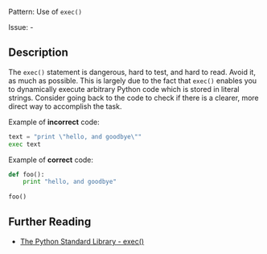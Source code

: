 Pattern: Use of `exec()`

Issue: -

## Description

The `exec()` statement is dangerous, hard to test, and hard to read. Avoid it, as much as possible. This is largely due to the fact that `exec()` enables you to dynamically execute arbitrary Python code which is stored in literal strings. Consider going back to the code to check if there is a clearer, more direct way to accomplish the task.


Example of **incorrect** code:

```python
text = "print \"hello, and goodbye\""
exec text
```

Example of **correct** code:

```python
def foo():
    print "hello, and goodbye"
    
foo()
```

## Further Reading

* [The Python Standard Library - exec()](https://docs.python.org/3/library/functions.html#exec)
